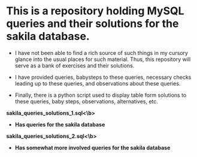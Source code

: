 # This is a repository holding MySQL queries and their solutions for the sakila database. 

 - I have not been able to find a rich source of such things in my cursory glance into the usual places for such material. Thus, this repository will serve as a bank of exercises and their solutions. 

 - I have provided queries, babysteps to these queries, necessary checks leading up to these queries, and observations about these queries. 

 - Finally, there is a python script used to display table form solutions to these queries, baby steps, observations, alternatives, etc.  

<b>sakila_queries_solutions_1.sql<\b>
 - Has queries for the sakila database

<b>sakila_queries_solutions_2.sql<\b>
 - Has somewhat more involved queries for the sakila database
